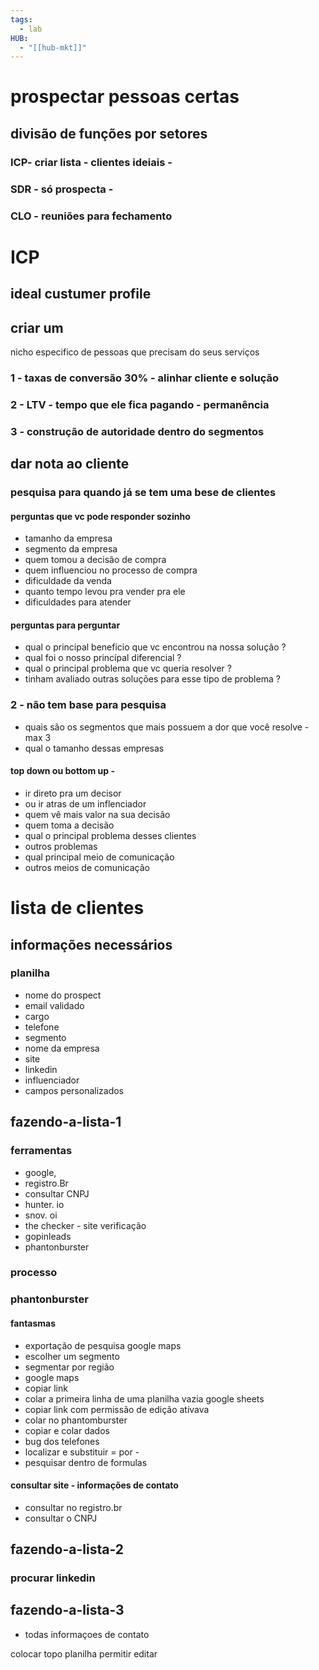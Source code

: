 ```yaml
---
tags:
  - lab
HUB:
  - "[[hub-mkt]]"
---
```



# prospectar pessoas certas
## divisão de funções por setores
### ICP- criar lista - clientes ideiais -
### SDR - só prospecta - 
### CLO - reuniões para fechamento

# ICP
## ideal custumer profile
## criar um

nicho especifico de pessoas que precisam do seus serviços
### 1 - taxas de conversão 30% - alinhar cliente e solução
### 2 - LTV - tempo que ele fica pagando - permanência
### 3 - construção de autoridade dentro do segmentos 

## dar nota ao cliente

### pesquisa para quando já se tem uma bese de clientes
#### perguntas que vc pode responder sozinho

- tamanho da empresa
- segmento da empresa 
- quem tomou a decisão de compra
- quem influenciou no processo de compra
- dificuldade da venda
- quanto tempo levou pra vender pra ele
- dificuldades para atender

#### perguntas para perguntar 

- qual o principal beneficio que vc encontrou na nossa solução ?
- qual foi o nosso princípal diferencial ?
- qual o principal problema que vc queria resolver ?
- tinham avaliado outras soluções para esse tipo de problema ?

### 2 - não tem base para pesquisa
- quais são os segmentos que mais possuem a dor que você resolve - max 3
- qual o tamanho dessas empresas
####  top down ou bottom up - 
- ir direto pra um decisor 
- ou ir atras de um inflenciador
- quem vê mais valor na sua decisão
- quem toma a decisão
- qual o principal problema desses clientes
- outros problemas
- qual principal meio de comunicação
- outros meios de comunicação 

# lista de clientes

## informações necessários
### planilha

- nome do prospect
- email validado
- cargo
- telefone
- segmento
- nome da empresa
- site
- linkedin
- influenciador
- campos personalizados

## fazendo-a-lista-1

### ferramentas 

- google, 
- registro.Br 
- consultar CNPJ
-  hunter. io 
- snov. oi
- the checker - site verificação
-  gopinleads 
- phantonburster

### processo

### phantonburster

#### fantasmas

- exportação de pesquisa google maps
- escolher um segmento 
- segmentar por região
- google maps
- copiar link
- colar a primeira linha de uma planilha vazia google sheets
- copiar link com permissão de edição ativava 
- colar no phantomburster
- copiar e colar dados
- bug dos telefones
- localizar e substituir = por - 
- pesquisar dentro de formulas

#### consultar site - informações de contato 
- consultar no registro.br
- consultar o CNPJ

## fazendo-a-lista-2
### procurar linkedin
## fazendo-a-lista-3
- todas informaçoes de contato


colocar topo planilha 
permitir editar 


